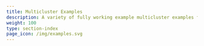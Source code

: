 ```yaml
---
title: Multicluster Examples
description: A variety of fully working example multicluster examples for Istio that you can experiment with.
weight: 100
type: section-index
page_icon: /img/examples.svg
---
```

